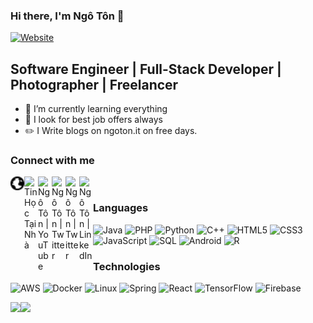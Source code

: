 ### Hi there, I'm Ngô Tôn 👋

[![Website](https://img.shields.io/website?label=Resume&style=for-the-badge&url=https%3A%2F%2Fjahanzeb-j.github.io)](http://ngoton.it)

## Software Engineer | Full-Stack Developer | Photographer | Freelancer

- 🌱 I’m currently learning everything
- 👯 I look for best job offers always
- ✏️ I Write blogs on ngoton.it on free days.

### Connect with me

[<img align="left" alt="Ngô Tôn" width="22px" src="https://raw.githubusercontent.com/iconic/open-iconic/master/svg/globe.svg" />][website]
[<img align="left" alt="Tin Học Tại Nhà" width="22px" src="https://cdn.jsdelivr.net/npm/simple-icons@3.13.0/icons/homeadvisor.svg" />][company]
[<img align="left" alt="Ngô Tôn | YouTube" width="22px" src="https://cdn.jsdelivr.net/npm/simple-icons@v3/icons/youtube.svg" />][youtube]
[<img align="left" alt="Ngô Tôn | Twitter" width="22px" src="https://cdn.jsdelivr.net/npm/simple-icons@3.13.0/icons/facebook.svg" />][facebook]
[<img align="left" alt="Ngô Tôn | Twitter" width="22px" src="https://cdn.jsdelivr.net/npm/simple-icons@v3/icons/twitter.svg" />][twitter]
[<img align="left" alt="Ngô Tôn | LinkedIn" width="22px" src="https://cdn.jsdelivr.net/npm/simple-icons@v3/icons/linkedin.svg" />][linkedin]

<br />

### Languages

![Java](https://img.shields.io/badge/-Java-000?&logo=Java&logoColor=007396)
![PHP](https://img.shields.io/badge/-PHP-000?&logo=PHP)
![Python](https://img.shields.io/badge/-Python-000?&logo=Python)
![C++](https://img.shields.io/badge/-C++-000?&logo=c%2b%2b&logoColor=00599C)
![HTML5](https://img.shields.io/badge/-HTML5-000?&logo=HTML5)
![CSS3](https://img.shields.io/badge/-CSS3-000?&logo=CSS3)
![JavaScript](https://img.shields.io/badge/-JavaScript-000?&logo=JavaScript)
![SQL](https://img.shields.io/badge/-SQL-000?&logo=MySQL)
![Android](https://img.shields.io/badge/-Android-000?&logo=Android)
![R](https://img.shields.io/badge/-R-000?&logo=R)

### Technologies

![AWS](https://img.shields.io/badge/-AWS-000?&logo=Amazon-AWS&logoColor=F90)
![Docker](https://img.shields.io/badge/-Docker-000?&logo=Docker)
![Linux](https://img.shields.io/badge/-Linux-000?&logo=Linux)
![Spring](https://img.shields.io/badge/-Spring-000?&logo=Spring)
![React](https://img.shields.io/badge/-React-000?&logo=React)
![TensorFlow](https://img.shields.io/badge/-TensorFlow-000?&logo=TensorFlow)
![Firebase](https://img.shields.io/badge/-Firebase-000?&logo=Firebase)


<a href="http://ngoton.it"><img height="137px" src="https://github-readme-stats.vercel.app/api?username=ngoton&hide_title=true&hide_border=true&show_icons=true&include_all_commits=true&count_private=true&line_height=21&text_color=000&icon_color=000&bg_color=0,ea6161,ffc64d,fffc4d,52fa5a&theme=graywhite" /><!-- wi*quL3fcV --><img height="137px" src="https://github-readme-stats.vercel.app/api/top-langs/?username=ngoton&hide=html&hide_title=true&hide_border=true&layout=compact&langs_count=6&exclude_repo=comp426,Redventures-Movie-Quotes&text_color=000&icon_color=fff&bg_color=0,52fa5a,4dfcff,c64dff&theme=graywhite" /></a>

[website]: http://ngoton.it
[company]: http://tinhoctainha.com
[facebook]: https://www.facebook.com/ngoton.it.fanpage
[twitter]: https://twitter.com/ngo_ton
[youtube]: https://www.youtube.com/c/NgôTôn
[linkedin]: https://linkedin.com/in/ngoton
